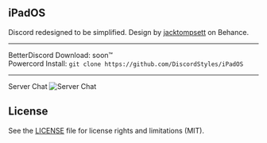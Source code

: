 ## iPadOS
Discord redesigned to be simplified. Design by [jacktompsett](https://www.behance.net/jacktompsett) on Behance.

- - -
BetterDiscord Download: soon:tm:  
Powercord Install: `git clone https://github.com/DiscordStyles/iPadOS`
- - -

Server Chat
![Server Chat](https://i.imgur.com/ALF6ZDE.png)

## License

See the [LICENSE](https://github.com/DiscordStyles/iPadOS/blob/master/LICENSE.md) file for license rights and limitations (MIT).